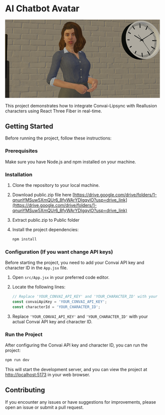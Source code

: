 # AI Chatbot Avatar

![Reallusion Convai Lipsync](/public/elena.png)

This project demonstrates how to integrate Convai-Lipsync with Reallusion characters using React Three Fiber in real-time.

## Getting Started

Before running the project, follow these instructions:

### Prerequisites

Make sure you have Node.js and npm installed on your machine.

### Installation

1. Clone the repository to your local machine.

2. Download public.zip file here [https://drive.google.com/drive/folders/1-qnunYMSuw5XmQUr6_8fyWArYDlgqylO?usp=drive_link](https://drive.google.com/drive/folders/1-qnunYMSuw5XmQUr6_8fyWArYDlgqylO?usp=drive_link)

3. Extract public.zip to Public folder

4. Install the project dependencies:

   ```bash
   npm install
   ```

### Configuration (If you want change API keys)

Before starting the project, you need to add your Convai API key and character ID in the `App.jsx` file.

1. Open `src/App.jsx` in your preferred code editor.

2. Locate the following lines:

   ```jsx
   // Replace 'YOUR_CONVAI_API_KEY' and 'YOUR_CHARACTER_ID' with your Convai API key and character ID
   const convaiApiKey = 'YOUR_CONVAI_API_KEY';
   const characterId = 'YOUR_CHARACTER_ID';
   ```

3. Replace `'YOUR_CONVAI_API_KEY'` and `'YOUR_CHARACTER_ID'` with your actual Convai API key and character ID.

### Run the Project

After configuring the Convai API key and character ID, you can run the project:

```bash
npm run dev
```

This will start the development server, and you can view the project at [http://localhost:5173](http://localhost:5172) in your web browser.



## Contributing

If you encounter any issues or have suggestions for improvements, please open an issue or submit a pull request.

